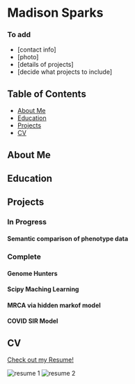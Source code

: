 # Madison Sparks

### To add
- [contact info]
- [photo]
- [details of projects]
- [decide what projects to include]


## Table of Contents
- [About Me](#about-me)
- [Education ](#education)
- [Projects ](#projects)
- [CV ](#cv)


## About Me

## Education

## Projects
### In Progress
#### Semantic comparison of phenotype data 

### Complete
#### Genome Hunters

#### Scipy Maching Learning

#### MRCA via hidden markof model

#### COVID SIR Model


## CV
[Check out my Resume!](https://github.com/MadisonSparks/MadisonSparks.github.io/blob/main/assets/Sparks%2CMadison%20Resume.pdf)

![resume 1](<../assets/Sparks,Madison Resume-1.png>)
![resume 2](<Sparks,Madison Resume-2.png>)

